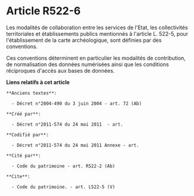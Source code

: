 # Article R522-6

Les modalités de collaboration entre les services de l'Etat, les collectivités territoriales et établissements publics
mentionnés à l'article L. 522-5, pour l'établissement de la carte archéologique, sont définies par des conventions. 

Ces conventions déterminent en particulier les modalités de contribution, de normalisation des données numérisées ainsi que
les conditions réciproques d'accès aux bases de données.

**Liens relatifs à cet article**

	**Anciens textes**:

	  - Décret n°2004-490 du 3 juin 2004 - art. 72 (Ab)

	**Créé par**:

	  - Décret n°2011-574 du 24 mai 2011  - art.

	**Codifié par**:

	  - Décret n°2011-574 du 24 mai 2011 Annexe - art.

	**Cité par**:

	  - Code du patrimoine - art. R522-2 (Ab)

	**Cite**:

	  - Code du patrimoine. - art. L522-5 (V)
